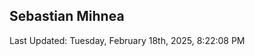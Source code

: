 <h2>Sebastian Mihnea</h2>

<!--RECENT_ACTIVITY:start-->
<!--RECENT_ACTIVITY:end-->
<!--RECENT_ACTIVITY:last_update-->
Last Updated: Tuesday, February 18th, 2025, 8:22:08 PM
<!--RECENT_ACTIVITY:last_update_end-->

<!---LOL-STATS-START-HERE--->
<!---LOL-STATS-END-HERE--->
